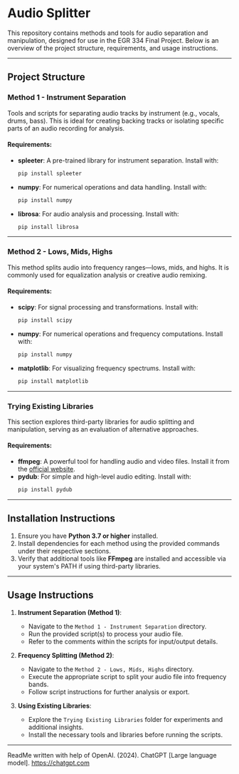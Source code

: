 # Audio Splitter

This repository contains methods and tools for audio separation and manipulation, designed for use in the EGR 334 Final Project. Below is an overview of the project structure, requirements, and usage instructions.

---

## Project Structure

### **Method 1 - Instrument Separation**
Tools and scripts for separating audio tracks by instrument (e.g., vocals, drums, bass). This is ideal for creating backing tracks or isolating specific parts of an audio recording for analysis.

#### **Requirements**:
- **spleeter**: A pre-trained library for instrument separation. Install with:
  ```bash
  pip install spleeter
  ```
- **numpy**: For numerical operations and data handling. Install with:
  ```bash
  pip install numpy
  ```
- **librosa**: For audio analysis and processing. Install with:
  ```bash
  pip install librosa
  ```

---

### **Method 2 - Lows, Mids, Highs**
This method splits audio into frequency ranges—lows, mids, and highs. It is commonly used for equalization analysis or creative audio remixing.

#### **Requirements**:
- **scipy**: For signal processing and transformations. Install with:
  ```bash
  pip install scipy
  ```
- **numpy**: For numerical operations and frequency computations. Install with:
  ```bash
  pip install numpy
  ```
- **matplotlib**: For visualizing frequency spectrums. Install with:
  ```bash
  pip install matplotlib
  ```

---

### **Trying Existing Libraries**
This section explores third-party libraries for audio splitting and manipulation, serving as an evaluation of alternative approaches.

#### **Requirements**:
- **ffmpeg**: A powerful tool for handling audio and video files. Install it from the [official website](https://ffmpeg.org/).
- **pydub**: For simple and high-level audio editing. Install with:
  ```bash
  pip install pydub
  ```

---

## Installation Instructions

1. Ensure you have **Python 3.7 or higher** installed.
2. Install dependencies for each method using the provided commands under their respective sections.
3. Verify that additional tools like **FFmpeg** are installed and accessible via your system's PATH if using third-party libraries.

---

## Usage Instructions

1. **Instrument Separation (Method 1)**:
   - Navigate to the `Method 1 - Instrument Separation` directory.
   - Run the provided script(s) to process your audio file.
   - Refer to the comments within the scripts for input/output details.

2. **Frequency Splitting (Method 2)**:
   - Navigate to the `Method 2 - Lows, Mids, Highs` directory.
   - Execute the appropriate script to split your audio file into frequency bands.
   - Follow script instructions for further analysis or export.

3. **Using Existing Libraries**:
   - Explore the `Trying Existing Libraries` folder for experiments and additional insights.
   - Install the necessary tools and libraries before running the scripts.
  
---

ReadMe written with help of OpenAI. (2024). ChatGPT [Large language model]. https://chatgpt.com
